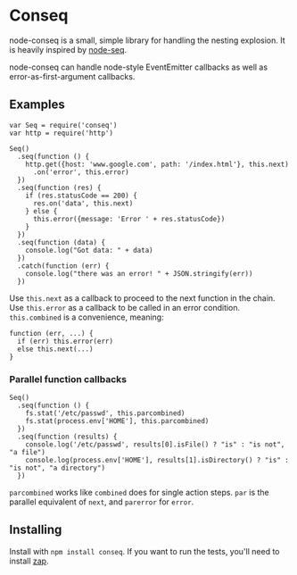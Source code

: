 # Conseq

node-conseq is a small, simple library for handling the nesting explosion. It is heavily inspired by [node-seq](http://github.com/substack/node-seq).

node-conseq can handle node-style EventEmitter callbacks as well as error-as-first-argument callbacks.

## Examples

    var Seq = require('conseq')
    var http = require('http')
    
    Seq()
      .seq(function () {
        http.get({host: 'www.google.com', path: '/index.html'}, this.next)
          .on('error', this.error)
      })
      .seq(function (res) {
        if (res.statusCode == 200) {
          res.on('data', this.next)
        } else {
          this.error({message: 'Error ' + res.statusCode})
        }
      })
      .seq(function (data) {
        console.log("Got data: " + data)
      })
      .catch(function (err) {
        console.log("there was an error! " + JSON.stringify(err))
      })

Use `this.next` as a callback to proceed to the next function in the chain. Use `this.error` as a callback to be called in an error condition. `this.combined` is a convenience, meaning:

    function (err, ...) {
      if (err) this.error(err)
      else this.next(...)
    }

### Parallel function callbacks

    Seq()
      .seq(function () {
        fs.stat('/etc/passwd', this.parcombined)
        fs.stat(process.env['HOME'], this.parcombined)
      })
      .seq(function (results) {
        console.log('/etc/passwd', results[0].isFile() ? "is" : "is not", "a file")
        console.log(process.env['HOME'], results[1].isDirectory() ? "is" : "is not", "a directory")
      })

`parcombined` works like `combined` does for single action steps. `par` is the parallel equivalent of `next`, and `parerror` for `error`.

## Installing
Install with `npm install conseq`. If you want to run the tests, you'll need to install [zap](https://github.com/nornagon/node-zap).

